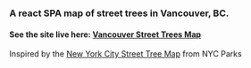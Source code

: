 ### A react SPA map of street trees in Vancouver, BC. 

#### See the site live here: [Vancouver Street Trees Map](https://tccw.github.io/yvr-street-trees/)


Inspired by the [New York City Street Tree Map](tree-map.nycgovparks.org/tree-map) from NYC Parks


